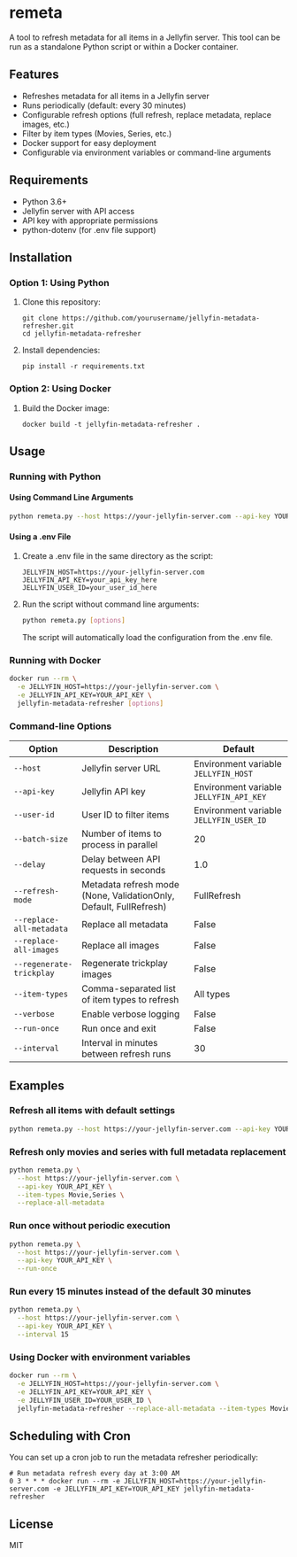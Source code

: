 # remeta

A tool to refresh metadata for all items in a Jellyfin server. This tool can be run as a standalone Python script or within a Docker container.

## Features

- Refreshes metadata for all items in a Jellyfin server
- Runs periodically (default: every 30 minutes)
- Configurable refresh options (full refresh, replace metadata, replace images, etc.)
- Filter by item types (Movies, Series, etc.)
- Docker support for easy deployment
- Configurable via environment variables or command-line arguments

## Requirements

- Python 3.6+
- Jellyfin server with API access
- API key with appropriate permissions
- python-dotenv (for .env file support)

## Installation

### Option 1: Using Python

1. Clone this repository:

   ```
   git clone https://github.com/yourusername/jellyfin-metadata-refresher.git
   cd jellyfin-metadata-refresher
   ```

2. Install dependencies:
   ```
   pip install -r requirements.txt
   ```

### Option 2: Using Docker

1. Build the Docker image:
   ```
   docker build -t jellyfin-metadata-refresher .
   ```

## Usage

### Running with Python

#### Using Command Line Arguments

```bash
python remeta.py --host https://your-jellyfin-server.com --api-key YOUR_API_KEY [options]
```

#### Using a .env File

1. Create a .env file in the same directory as the script:

   ```
   JELLYFIN_HOST=https://your-jellyfin-server.com
   JELLYFIN_API_KEY=your_api_key_here
   JELLYFIN_USER_ID=your_user_id_here
   ```

2. Run the script without command line arguments:

   ```bash
   python remeta.py [options]
   ```

   The script will automatically load the configuration from the .env file.

### Running with Docker

```bash
docker run --rm \
  -e JELLYFIN_HOST=https://your-jellyfin-server.com \
  -e JELLYFIN_API_KEY=YOUR_API_KEY \
  jellyfin-metadata-refresher [options]
```

### Command-line Options

| Option                   | Description                                                        | Default                                 |
| ------------------------ | ------------------------------------------------------------------ | --------------------------------------- |
| `--host`                 | Jellyfin server URL                                                | Environment variable `JELLYFIN_HOST`    |
| `--api-key`              | Jellyfin API key                                                   | Environment variable `JELLYFIN_API_KEY` |
| `--user-id`              | User ID to filter items                                            | Environment variable `JELLYFIN_USER_ID` |
| `--batch-size`           | Number of items to process in parallel                             | 20                                      |
| `--delay`                | Delay between API requests in seconds                              | 1.0                                     |
| `--refresh-mode`         | Metadata refresh mode (None, ValidationOnly, Default, FullRefresh) | FullRefresh                             |
| `--replace-all-metadata` | Replace all metadata                                               | False                                   |
| `--replace-all-images`   | Replace all images                                                 | False                                   |
| `--regenerate-trickplay` | Regenerate trickplay images                                        | False                                   |
| `--item-types`           | Comma-separated list of item types to refresh                      | All types                               |
| `--verbose`              | Enable verbose logging                                             | False                                   |
| `--run-once`             | Run once and exit                                                  | False                                   |
| `--interval`             | Interval in minutes between refresh runs                           | 30                                      |

## Examples

### Refresh all items with default settings

```bash
python remeta.py --host https://your-jellyfin-server.com --api-key YOUR_API_KEY
```

### Refresh only movies and series with full metadata replacement

```bash
python remeta.py \
  --host https://your-jellyfin-server.com \
  --api-key YOUR_API_KEY \
  --item-types Movie,Series \
  --replace-all-metadata
```

### Run once without periodic execution

```bash
python remeta.py \
  --host https://your-jellyfin-server.com \
  --api-key YOUR_API_KEY \
  --run-once
```

### Run every 15 minutes instead of the default 30 minutes

```bash
python remeta.py \
  --host https://your-jellyfin-server.com \
  --api-key YOUR_API_KEY \
  --interval 15
```

### Using Docker with environment variables

```bash
docker run --rm \
  -e JELLYFIN_HOST=https://your-jellyfin-server.com \
  -e JELLYFIN_API_KEY=YOUR_API_KEY \
  -e JELLYFIN_USER_ID=YOUR_USER_ID \
  jellyfin-metadata-refresher --replace-all-metadata --item-types Movie,Series
```

## Scheduling with Cron

You can set up a cron job to run the metadata refresher periodically:

```
# Run metadata refresh every day at 3:00 AM
0 3 * * * docker run --rm -e JELLYFIN_HOST=https://your-jellyfin-server.com -e JELLYFIN_API_KEY=YOUR_API_KEY jellyfin-metadata-refresher
```

## License

MIT
